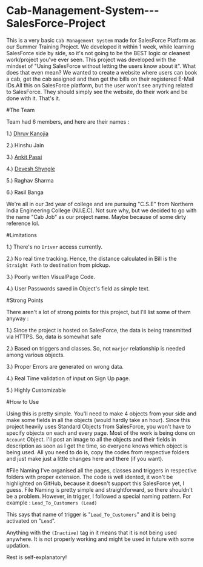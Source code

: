 # Cab-Management-System---SalesForce-Project

This is a very basic `Cab Management System` made for SalesForce Platform as our Summer Training Project. 
We developed it within 1 week, while learning SalesForce side by side, so it's not going to be the BEST logic or cleanest work/project you've ever seen.
This project was developed with the mindset of "Using SalesForce without letting the users know about it". What does that even mean?
We wanted to create a website where users can book a cab, get the cab assigned and then get the bills on their registered E-Mail IDs.All this on SalesForce platform, but the user won't see anything related to SalesForce. They should simply see the website, do their work and be done with it. That's it.


#The Team

Team had 6 members, and here are their names :

1.) [Dhruv Kanojia](https://github.com/Xonshiz)

2.) Hinshu Jain

3.) [Ankit Passi](https://github.com/ankitpassi141)

4.) [Devesh Shyngle](https://github.com/deveshyngle)

5.) Raghav Sharma

6.)  Rasil Banga

We're all in our 3rd year of college and are pursuing "C.S.E" from Northern India Engineering College (N.I.E.C).
Not sure why, but we decided to go with the name "Cab Job" as our project name. Maybe because of some dirty reference lol.

#Limitations

1.) There's no `Driver` access currently.

2.) No real time tracking. Hence, the distance calculated in Bill is the `Straight Path` to destination from pickup.

3.) Poorly written VisualPage Code.

4.) User Passwords saved in Object's field as simple text.

#Strong Points

There aren't a lot of strong points for this project, but I'll list some of them anyway :

1.) Since the project is hosted on SalesForce, the data is being transmitted via HTTPS. So, data is somewhat safe

2.) Based on triggers and classes. So, not `marjor` relationship is needed among various objects.

3.) Proper Errors are generated on wrong data.

4.) Real Time validation of input on Sign Up page.

5.) Highly Customizable

#How to Use

Using this is pretty simple. You'll need to make 4 objects from your side and make some fields in all the objects (would hardly take an hour).
Since this project heavily uses Standard Objects from SalesForce, you won't have to specify objects on each and every page. Most of the work is being done on `Account` Object.
I'll post an image to all the objects and their fields in description as soon as I get the time, so everyone knows which object is being used.
All you need to do is, copy the codes from respective folders and just make just a little changes here and there (if you want).

#File Naming
I've organised all the pages, classes and triggers in respective folders with proper extension. The code is well idented, it won't be highlighted on GitHub, because it doesn't support this SalesForce yet, I guess.
File Naming is pretty simple and straightforward, so there shouldn't be a problem. However, in trigger, I followed a special naming pattern.
For example : `Lead_To_Customers (Lead)`

This says that name of trigger is "`Lead_To_Customers`" and it is being activated on "`Lead`".

Anything with the `(Inactive)` tag in it means that it is not being used anywhere. It is not properly working and might be used in future with some updation.

Rest is self-explanatory!
